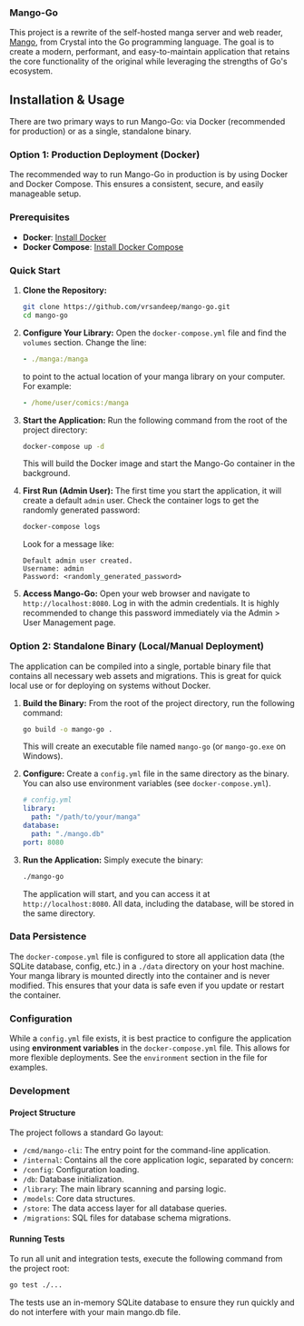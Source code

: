 ### Mango-Go
This project is a rewrite of the self-hosted manga server and web reader, [Mango](https://github.com/vrsandeep/Mango/), from Crystal into the Go programming language. The goal is to create a modern, performant, and easy-to-maintain application that retains the core functionality of the original while leveraging the strengths of Go's ecosystem.


## Installation & Usage

There are two primary ways to run Mango-Go: via Docker (recommended for production) or as a single, standalone binary.

### Option 1: Production Deployment (Docker)

The recommended way to run Mango-Go in production is by using Docker and Docker Compose. This ensures a consistent, secure, and easily manageable setup.

### Prerequisites

* **Docker**: [Install Docker](https://docs.docker.com/get-docker/)
* **Docker Compose**: [Install Docker Compose](https://docs.docker.com/compose/install/)

### Quick Start

1.  **Clone the Repository:**
    ```sh
    git clone https://github.com/vrsandeep/mango-go.git
    cd mango-go
    ```

2.  **Configure Your Library:**
    Open the `docker-compose.yml` file and find the `volumes` section. Change the line:
    ```yml
    - ./manga:/manga
    ```
    to point to the actual location of your manga library on your computer. For example:
    ```yml
    - /home/user/comics:/manga
    ```

3.  **Start the Application:**
    Run the following command from the root of the project directory:
    ```sh
    docker-compose up -d
    ```
    This will build the Docker image and start the Mango-Go container in the background.

4.  **First Run (Admin User):**
    The first time you start the application, it will create a default `admin` user. Check the container logs to get the randomly generated password:
    ```sh
    docker-compose logs
    ```
    Look for a message like:
    ```
    Default admin user created.
    Username: admin
    Password: <randomly_generated_password>
    ```

5.  **Access Mango-Go:**
    Open your web browser and navigate to `http://localhost:8080`. Log in with the admin credentials. It is highly recommended to change this password immediately via the Admin > User Management page.

### Option 2: Standalone Binary (Local/Manual Deployment)

The application can be compiled into a single, portable binary file that contains all necessary web assets and migrations. This is great for quick local use or for deploying on systems without Docker.

1.  **Build the Binary:**
    From the root of the project directory, run the following command:
    ```sh
    go build -o mango-go .
    ```
    This will create an executable file named `mango-go` (or `mango-go.exe` on Windows).

2.  **Configure:**
    Create a `config.yml` file in the same directory as the binary. You can also use environment variables (see `docker-compose.yml`).
    ```yml
    # config.yml
    library:
      path: "/path/to/your/manga"
    database:
      path: "./mango.db"
    port: 8080
    ```

3.  **Run the Application:**
    Simply execute the binary:
    ```sh
    ./mango-go
    ```
    The application will start, and you can access it at `http://localhost:8080`. All data, including the database, will be stored in the same directory.


### Data Persistence

The `docker-compose.yml` file is configured to store all application data (the SQLite database, config, etc.) in a `./data` directory on your host machine. Your manga library is mounted directly into the container and is never modified. This ensures that your data is safe even if you update or restart the container.

### Configuration

While a `config.yml` file exists, it is best practice to configure the application using **environment variables** in the `docker-compose.yml` file. This allows for more flexible deployments. See the `environment` section in the file for examples.


### Development

#### Project Structure
The project follows a standard Go layout:

- `/cmd/mango-cli`: The entry point for the command-line application.
- `/internal`: Contains all the core application logic, separated by concern:
- `/config`: Configuration loading.
- `/db`: Database initialization.
- `/library`: The main library scanning and parsing logic.
- `/models`: Core data structures.
- `/store`: The data access layer for all database queries.
- `/migrations`: SQL files for database schema migrations.

#### Running Tests
To run all unit and integration tests, execute the following command from the project root:

```sh
go test ./...
```

The tests use an in-memory SQLite database to ensure they run quickly and do not interfere with your main mango.db file.
